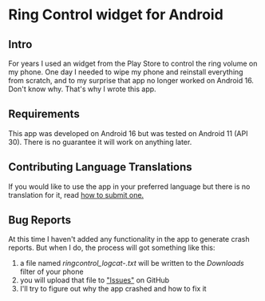 # Ring Control widget for Android

## Intro

For years I used an widget from the Play Store to control the ring volume on my phone.  One day I needed to wipe my phone and reinstall everything from scratch, and to my surprise that app no longer worked on Android 16.  Don't know why.  That's why I wrote this app.

## Requirements

This app was developed on Android 16 but was tested on Android 11 (API 30).  There is no guarantee it will work on anything later.

## Contributing Language Translations

If you would like to use the app in your preferred language but there is no translation for it, read [how to submit one.](https://github.com/khpylon/RingControl/blob/master/TRANSLATIONS.md)

## Bug Reports

At this time I haven't added any functionality in the app to generate crash reports.  But when I do, the process will got something like this:
1. a file named *ringcontrol_logcat-<datetime>.txt* will be written to the *Downloads* filter of your phone
2. you will upload that file to ["Issues"](https://github.com/khpylon/RIngControl/issues) on GitHub
3. I'll try to figure out why the app crashed and how to fix it